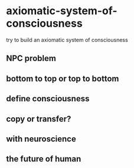 # axiomatic-system-of-consciousness
try to build an axiomatic system of consciousness

## NPC problem

## bottom to top or top to bottom

## define consciousness

## copy or transfer?

## with neuroscience

## the future of human
